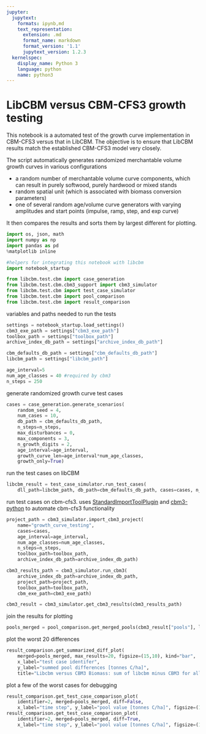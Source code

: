 ```yaml
---
jupyter:
  jupytext:
    formats: ipynb,md
    text_representation:
      extension: .md
      format_name: markdown
      format_version: '1.1'
      jupytext_version: 1.2.3
  kernelspec:
    display_name: Python 3
    language: python
    name: python3
---
```


# LibCBM versus CBM-CFS3 growth testing #
This notebook is a automated test of the growth curve implementation in CBM-CFS3 versus that in LibCBM.  The objective is to ensure that LibCBM results match the established CBM-CFS3 model very closely. 

The script automatically generates randomized merchantable volume growth curves in various configurations
 * a random number of merchantable volume curve components, which can result in purely softwood, purely hardwood or mixed stands
 * random spatial unit (which is associated with biomass conversion parameters)
 * one of several random age/volume curve generators with varying amplitudes and start points (impulse, ramp, step, and exp curve)
 
It then compares the results and sorts them by largest different for plotting.

```python
import os, json, math
import numpy as np
import pandas as pd
%matplotlib inline
```

```python
#helpers for integrating this notebook with libcbm
import notebook_startup
```

```python
from libcbm.test.cbm import case_generation
from libcbm.test.cbm.cbm3_support import cbm3_simulator
from libcbm.test.cbm import test_case_simulator
from libcbm.test.cbm import pool_comparison
from libcbm.test.cbm import result_comparison
```


variables and paths needed to run the tests

```python
settings = notebook_startup.load_settings()
cbm3_exe_path = settings["cbm3_exe_path"]
toolbox_path = settings["toolbox_path"]
archive_index_db_path = settings["archive_index_db_path"]

cbm_defaults_db_path = settings["cbm_defaults_db_path"]
libcbm_path = settings["libcbm_path"]
```

```python
age_interval=5
num_age_classes = 40 #required by cbm3
n_steps = 250
```

generate randomized growth curve test cases

```python
cases = case_generation.generate_scenarios(
    random_seed = 4,
    num_cases = 10,
    db_path = cbm_defaults_db_path,
    n_steps=n_steps,
    max_disturbances = 0,
    max_components = 3,
    n_growth_digits = 2,
    age_interval=age_interval,
    growth_curve_len=age_interval*num_age_classes,
    growth_only=True)

```

run the test cases on libCBM

```python
libcbm_result = test_case_simulator.run_test_cases(
    dll_path=libcbm_path, db_path=cbm_defaults_db_path, cases=cases, n_steps=n_steps)
```

run test cases on cbm-cfs3. uses [StandardImportToolPlugin](https://github.com/cat-cfs/StandardImportToolPlugin) and [cbm3-python](https://github.com/cat-cfs/cbm3_python) to automate cbm-cfs3 functionality

```python
project_path = cbm3_simulator.import_cbm3_project(
    name="growth_curve_testing",
    cases=cases,
    age_interval=age_interval,
    num_age_classes=num_age_classes,
    n_steps=n_steps,
    toolbox_path=toolbox_path,
    archive_index_db_path=archive_index_db_path)

cbm3_results_path = cbm3_simulator.run_cbm3(
    archive_index_db_path=archive_index_db_path, 
    project_path=project_path,
    toolbox_path=toolbox_path,
    cbm_exe_path=cbm3_exe_path)

cbm3_result = cbm3_simulator.get_cbm3_results(cbm3_results_path)
```

join the results for plotting

```python
pools_merged = pool_comparison.get_merged_pools(cbm3_result["pools"], libcbm_result["pools"], "biomass")
```

plot the worst 20 differences

```python
result_comparison.get_summarized_diff_plot(
    merged=pools_merged, max_results=20, figsize=(15,10), kind="bar",
    x_label="test case identifer",
    y_label="summed pool differences [tonnes C/ha]",
    title="Libcbm versus CBM3 Biomass: sum of libcbm minus CBM3 for all timesteps")

```

plot a few of the worst cases for debugging

```python
result_comparison.get_test_case_comparison_plot(
    identifier=2, merged=pools_merged, diff=False,
    x_label="time step", y_label="pool value [tonnes C/ha]", figsize=(15,10))
result_comparison.get_test_case_comparison_plot(
    identifier=2, merged=pools_merged, diff=True,
    x_label="time step", y_label="pool value [tonnes C/ha]", figsize=(15,10))
```

```python

```

```python

```

```python

```
